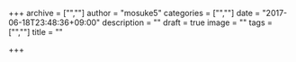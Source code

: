 +++
archive = ["",""]
author = "mosuke5"
categories = ["",""]
date = "2017-06-18T23:48:36+09:00"
description = ""
draft = true
image = ""
tags = ["",""]
title = ""

+++

